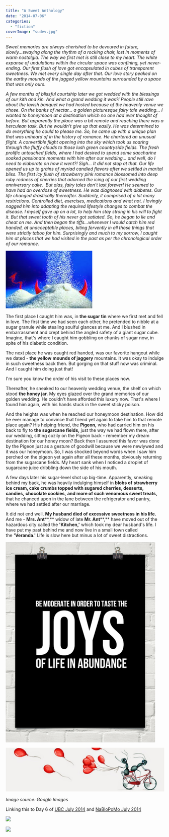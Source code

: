 ```yaml
---
title: "A Sweet Anthology"
date: "2014-07-06"
categories: 
  - "fiction"
coverImage: "sudev.jpg"
---
```


_Sweet memories are always cherished to be devoured in future, slowly...swaying along the rhythm of a rocking chair, lost in moments of warm nostalgia. The way we first met is still close to my heart. The white expanse of undulations within the circular space was confining, yet never-ending. Our first flush of love got encapsulated in cubes of transparent sweetness. We met every single day after that. Our love story peaked on the earthy mounds of the jagged yellow mountains surrounded by a space that was only ours._

_A few months of blissful courtship later we got wedded with the blessings of our kith and kin. And what a grand wedding it was?! People still rave about the lavish banquet we had hosted because of the heavenly venue we chose. On the banks of nectar... a golden picturesque fairy tale wedding..._ _I wanted to honeymoon at a destination which no one had ever thought of before. But apparently the place was a bit remote and reaching there was a herculean task. But he wouldn't give up that easily. He was determined to do everything he could to please me. So, he came up with a unique plan that was unheard of in the history of romance. He chartered an unusual flight. A convertible flight opening into the sky which took us soaring through the fluffy clouds to those lush green countryside fields. The fresh prolific untouched fields, where I had desired to spend some saccharine soaked passionate moments with him after our wedding... and well, do I need to elaborate on how it went?! Sigh..._ _It did not stop at that. Our life opened us up to grains of myriad candied flavors after we settled in marital bliss. The first icy flush of strawberry pink romance blossomed into deep ruby redness of cherries that adorned the icing of our first wedding anniversary cake._  _But alas, fairy tales don't last forever!_ _He seemed to have had an overdose of sweetness._ _He was diagnosed with diabetes. Our life changed drastically thereafter. Suddenly, it comprised of a lot many restrictions. Controlled diet, exercises, medications and what not. I lovingly nagged him into adapting the required lifestyle changes to combat the disease. I myself gave up on a lot, to help him stay strong in his will to fight it. But that sweet tooth of his never got satiated. So, he began to lie and cheat on me. And then began the tiffs...whenever I would catch him red handed, at unacceptable places, biting fervently in all those things that were strictly taboo for him. Surprisingly and much to my sorrow, I caught him at places that we had visited in the past as per the chronological order of our romance._

[![](images/sudev.jpg)](http://ifsbutsandsetcs.com/wp-content/uploads/2014/07/sudev.jpg)

The first place I caught him was, in **the sugar tin** where we first met and fell in love. The first time we had seen each other, he pretended to nibble at a sugar granule while stealing soulful glances at me. And I blushed in embarrassment and crept behind the angled safety of a giant sugar cube. Imagine, that's where I caught him gobbling on chunks of sugar now, in spite of his diabetic condition.

The next place he was caught red handed, was our favorite hangout while we dated - **the yellow** **mounds of jaggery** mountains. It was okay to indulge in such sweetness back then. But gorging on that stuff now was criminal. And I caught him doing just that!

I'm sure you know the order of his visit to these places now.

Thereafter, he sneaked to our heavenly wedding venue, the shelf on which stood **the honey jar.** My eyes glazed over the grand memories of our golden wedding. He couldn't have afforded this luxury now. That's where I found him again, with his hands stuck in the sweet sticky poison.

And the heights was when he reached our honeymoon destination. How did he ever manage to convince that friend yet again to take him to that remote place again? His helping friend, the **Pigeon,** who had carried him on his back to fly to **the sugarcane fields,** just the way we had flown there, after our wedding, sitting cozily on the Pigeon back - remember my dream destination for our honey moon? Back then I assumed this favor was done by the Pigeon just as a gesture of goodwill because we were newlywed and it was our honeymoon. So, I was shocked beyond words when I saw him perched on the pigeon yet again after all these months, obviously returning from the sugarcane fields. My heart sank when I noticed a droplet of sugarcane juice dribbling down the side of his mouth.

A few days later his sugar-level shot up big-time. Apparently, sneaking behind my back, he was heavily indulging himself in **blobs of** **strawberry ice cream, cake crumbs topped with sugared cherries, desserts, candies,** **chocolate cookies,** **and more of such venomous sweet treats,** that he chanced upon in the lane between the refrigerator and pantry, where we had settled after our marriage.

It did not end well. **My husband died of excessive sweetness in his life.** And me - **Mrs. Ant****,** widow of late **Mr. Ant****,** have moved out of the hazardous city called the **'Kitchen,'** which took my dear husband's life. I have put my past behind me and now live in a small town called the **'Veranda.'** Life is slow here but minus a lot of sweet distractions.

[![](images/joy.png)](http://ifsbutsandsetcs.com/wp-content/uploads/2014/07/joy.png)

[![](images/ants-1024x282.jpg)](http://ifsbutsandsetcs.com/wp-content/uploads/2014/07/ants-1024x282.jpg)

_Image source: Google Images_

Linking this to Day 6 of [UBC July 2014](http://ultimateblogchallenge.com/) and [NaBloPoMo July 2014](http://www.blogher.com/nablopomo-july-2014-blogroll)

[![](images/UBC-banner225.png)](http://ifsbutsandsetcs.com/wp-content/uploads/2014/07/UBC-banner225.png)

[![](images/NaBloPoMo_0714_465x287_DECADE_025.jpg)](http://ifsbutsandsetcs.com/wp-content/uploads/2014/07/NaBloPoMo_0714_465x287_DECADE_025.jpg)
